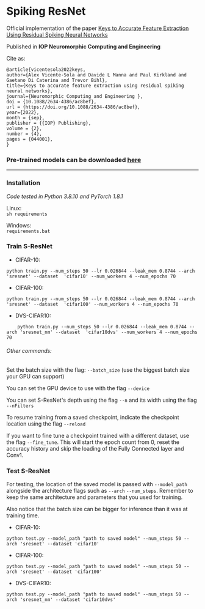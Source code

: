 # Spiking ResNet
Official implementation of the paper [Keys to Accurate Feature Extraction Using Residual Spiking Neural Networks](https://iopscience.iop.org/article/10.1088/2634-4386/ac8bef)

Published in **IOP Neuromorphic Computing and Engineering**

Cite as: 

    @article{vicentesola2022keys,
	author={Alex Vicente-Sola and Davide L Manna and Paul Kirkland and Gaetano Di Caterina and Trevor Bihl},
	title={Keys to accurate feature extraction using residual spiking neural networks},
	journal={Neuromorphic Computing and Engineering },
	doi = {10.1088/2634-4386/ac8bef},
	url = {https://doi.org/10.1088/2634-4386/ac8bef},
	year={2022},
	month = {sep},
	publisher = {{IOP} Publishing},
	volume = {2},
	number = {4},
	pages = {044001},
    }

### Pre-trained models can be downloaded [here](https://figshare.com/articles/software/Pretrained_models_-_Keys_to_Accurate_Feature_Extraction_Using_Residual_Spiking_Neural_Networks/20712535)

***

### Installation
_Code tested in Python 3.8.10 and PyTorch 1.8.1_

Linux:\
`sh requirements`

Windows:\
`requirements.bat`

### Train S-ResNet
- CIFAR-10:
```
python train.py --num_steps 50 --lr 0.026844 --leak_mem 0.8744 --arch 'sresnet' --dataset  'cifar10' --num_workers 4 --num_epochs 70
```
- CIFAR-100:
```
python train.py --num_steps 50 --lr 0.026844 --leak_mem 0.8744 --arch 'sresnet' --dataset  'cifar100' --num_workers 4 --num_epochs 70
```
- DVS-CIFAR10:
```
    python train.py --num_steps 50 --lr 0.026844 --leak_mem 0.8744 --arch 'sresnet_nm' --dataset  'cifar10dvs' --num_workers 4 --num_epochs 70
```
 ###### Other commands:
Set the batch size with the flag: `--batch_size` (use the biggest batch size your GPU can support)

You can set the GPU device to use with the flag `--device`

You can set S-ResNet's depth using the flag `--n` and its width using the flag `--nFilters`

To resume training from a saved checkpoint, indicate the checkpoint location using the flag `--reload`

If you want to fine tune a checkpoint trained with a different dataset, use the flag `--fine_tune`.
This will start the epoch count from 0, reset the accuracy history and skip the loading of the Fully
Connected layer and Conv1.

### Test S-ResNet
For testing, the location of the saved model is passed with `--model_path` alongside the architecture flags
such as `--arch` `--num_steps`. Remember to keep the same architecture and parameters that you used for training.

Also notice that the batch size can be bigger for inference than it was at training time.
- CIFAR-10:
```
python test.py --model_path "path to saved model" --num_steps 50 --arch 'sresnet' --dataset 'cifar10'
```
- CIFAR-100:
```
python test.py --model_path "path to saved model" --num_steps 50 --arch 'sresnet' --dataset 'cifar100'
```
- DVS-CIFAR10:
```
python test.py --model_path "path to saved model" --num_steps 50 --arch 'sresnet_nm' --dataset 'cifar10dvs'
```
